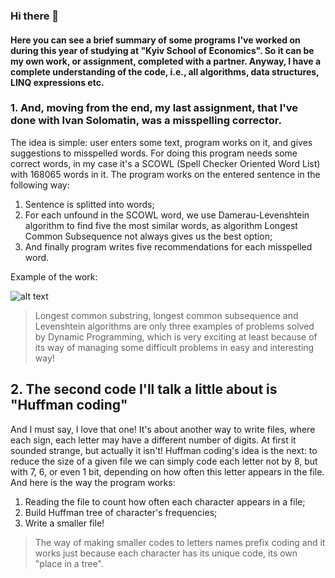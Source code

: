 ### Hi there 👋

#### Here you can see a brief summary of some programs I've worked on during this year of studying at "Kyiv School of Economics". So it can be my own work, or assignment, completed with a partner. Anyway, I have a complete understanding of the code, i.e., all algorithms, data structures, LINQ expressions etc.

### 1. And, moving from the end, my last assignment, that I've done with Ivan Solomatin, was a misspelling corrector.

The idea is simple: user enters some text, program works on it, and gives suggestions to misspelled words.
For doing this program needs some correct words, in my case it's a SCOWL (Spell Checker Oriented Word List) with 168065 words in it.
The program works on the entered sentence in the following way:
  1. Sentence is splitted into words;
  2. For each unfound in the SCOWL word, we use Damerau-Levenshtein algorithm to find five the most similar words, as algorithm Longest Common Subsequence not always gives us the best option;
  3. And finally program writes five recommendations for each misspelled word.


Example of the work:

![alt text](https://lh3.googleusercontent.com/pw/AJFCJaWxuS9sW1EhislIvcqfHT17SWfiubTz6-id-ySMthDqy4fneF5t0wpmeTHIQ9nSxKhzECLrRf6bHuHq_07pzxDJr4ilVbnfe9BZekfZJoDCcmumtL5uQvpJnoHn0DuHwTPipUpBSL8KWyjifboJbXiJLugd1VeSY_oMSWSCApN_90h43kgkG13mWxLyy1V994nPMdvz97GaHOsqy2BMir7WQhB_OOk2n7dk28Xr0k7mpzE0-JL2wq-p5ztVKVW-yfgi3tgri74EpF_4fhUAKSFRcpXfShuUkhSws-YLwkQYJ-LRENlQ5yu3oUlpGbTDUq0D3wPaNpuejkESmTyscMs9y6StcUbsDZD_R9iTCcbxTMRQ_-mBU-_y3YsA7ndNlmaV8bwVRx9WuJ4PTTRGCsT5r9gssfIwz2WiSylr_8x-GJ287Q-oL5qE_8OGz0LY7BHGVDFZ5wggRfEJf5Ab8A0-tG6bBCUZk7__EEhgRxc7Kn2EYGcXhW2mWu0McyRSfIgM5RRfbReuhJhz3BJQiQjn1UBU_VcDgh7be4lpr9Lk4AZpBGCo0bXYUSGjw2YQbS8tfj31qm-pS5S19ypMg--lrOEPcZFjLHPPqNtPEymAOJqEN0--2pn5CBQN2kz2BQTGGMWnFIL327tRX0ccTPFyIH2Kr0XCUOJaTKENdgv6LKKfkc1Wwd5pvYlIzKAQkPzXNVjMpghR-l5hgrtMuPUHLO1fFM8A4ofzhs100qNYKqGpImF0I0SAuIVn9nO1m_ShYhpDm-6HnGNJOSQF4PdpiKOKiWnAfuQgLIwDBOmn_m0qAQY6wwpmu75YYn460KywZHb-JX22HlXpeQoAWZGyM4TBUX194VAY7Eg6ys9VuDIu-k3gTRbMM17Or6dkVkWs9vUrU0W8weSOfrhv5g=w732-h375-s-no?authuser=0 "T")
>Longest common substring, longest common subsequence and Levenshtein algorithms are only three examples of problems solved by Dynamic Programming, which is very exciting at least because of its way of managing some difficult problems in easy and interesting way! 

## 2. The second code I'll talk a little about is "Huffman coding"
And I must say, I love that one! It's about another way to write files, where each sign, each letter may have a different number of digits. At first it sounded strange, but actually it isn't!
Huffman coding's idea is the next: to reduce the size of a given file we can simply code each letter not by 8, but with 7, 6, or even 1 bit, depending on how often this letter appears in the file.
And here is the way the program works:
  1. Reading the file to count how often each character appears in a file;
  2. Build Huffman tree of character's frequencies;
  3. Write a smaller file!
>The way of making smaller codes to letters names prefix coding and it works just because each character has its unique code, its own "place in a tree".
<!--
**LevkoBe/LevkoBe** is a ✨ _special_ ✨ repository because its `README.md` (this file) appears on your GitHub profile.

Here are some ideas to get you started:

- 🔭 I’m currently working on ...
- 🌱 I’m currently learning ...
- 👯 I’m looking to collaborate on ...
- 🤔 I’m looking for help with ...
- 💬 Ask me about ...
- 📫 How to reach me: ...
- 😄 Pronouns: ...
- ⚡ Fun fact: ...
-->
